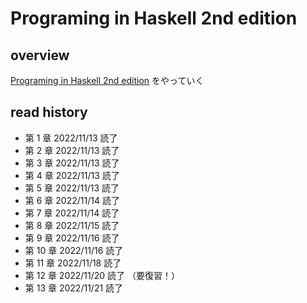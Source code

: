 # Programing in Haskell 2nd edition

## overview
[Programing in Haskell 2nd edition](https://www.lambdanote.com/collections/haskell) をやっていく

## read history

- 第  1 章 2022/11/13 読了
- 第  2 章 2022/11/13 読了
- 第  3 章 2022/11/13 読了
- 第  4 章 2022/11/13 読了
- 第  5 章 2022/11/13 読了
- 第  6 章 2022/11/14 読了
- 第  7 章 2022/11/14 読了
- 第  8 章 2022/11/15 読了
- 第  9 章 2022/11/16 読了
- 第 10 章 2022/11/16 読了
- 第 11 章 2022/11/18 読了
- 第 12 章 2022/11/20 読了 （要復習！）
- 第 13 章 2022/11/21 読了